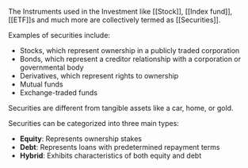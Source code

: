 The Instruments used in the Investment like [[Stock]], [[Index fund]], [[ETF]]s and much more are collectively termed as [[Securities]].

Examples of securities include: 

- Stocks, which represent ownership in a publicly traded corporation 
- Bonds, which represent a creditor relationship with a corporation or governmental body 
- Derivatives, which represent rights to ownership 
- Mutual funds 
- Exchange-traded funds 

Securities are different from tangible assets like a car, home, or gold. 

Securities can be categorized into three main types:

- **Equity**: Represents ownership stakes
- **Debt**: Represents loans with predetermined repayment terms
- **Hybrid**: Exhibits characteristics of both equity and debt